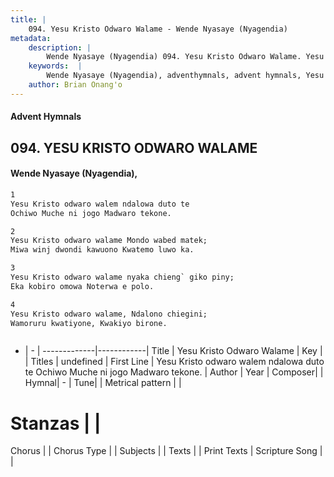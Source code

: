 ```yaml
---
title: |
    094. Yesu Kristo Odwaro Walame - Wende Nyasaye (Nyagendia)
metadata:
    description: |
        Wende Nyasaye (Nyagendia) 094. Yesu Kristo Odwaro Walame. Yesu Kristo odwaro walem ndalowa duto te Ochiwo Muche ni jogo Madwaro tekone.  
    keywords:  |
        Wende Nyasaye (Nyagendia), adventhymnals, advent hymnals, Yesu Kristo Odwaro Walame, Yesu Kristo odwaro walem ndalowa duto te Ochiwo Muche ni jogo Madwaro tekone.. 
    author: Brian Onang'o
---
```


#### Advent Hymnals
## 094. YESU KRISTO ODWARO WALAME
####  Wende Nyasaye (Nyagendia),

```txt
1
Yesu Kristo odwaro walem ndalowa duto te
Ochiwo Muche ni jogo Madwaro tekone.

2
Yesu Kristo odwaro walame Mondo wabed matek;
Miwa winj dwondi kawuono Kwatemo luwo ka.

3
Yesu Kristo odwaro walame nyaka chieng` giko piny;
Eka kobiro omowa Noterwa e polo.

4
Yesu Kristo odwaro walame, Ndalono chiegini;
Wamoruru kwatiyone, Kwakiyo birone.



```

- |   -  |
-------------|------------|
Title | Yesu Kristo Odwaro Walame |
Key |  |
Titles | undefined |
First Line | Yesu Kristo odwaro walem ndalowa duto te Ochiwo Muche ni jogo Madwaro tekone. |
Author | 
Year | 
Composer| |
Hymnal|  - |
Tune|  |
Metrical pattern | |
# Stanzas |  |
Chorus |  |
Chorus Type |  |
Subjects | |
Texts |  |
Print Texts | 
Scripture Song |  |
    
